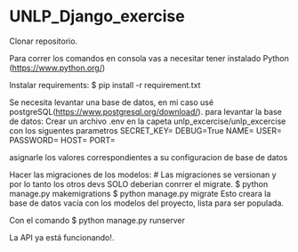 # UNLP_Django_exercise


Clonar repositorio.

Para correr los comandos en consola vas a necesitar tener instalado Python (https://www.python.org/)

Instalar requirements:
    $ pip install -r requirement.txt

Se necesita levantar una base de datos, en mi caso usé postgreSQL(https://www.postgresql.org/download/). para levantar la base de datos:
    Crear un archivo .env en la capeta unlp_excercise/unlp_excercise con los siguentes parametros
        SECRET_KEY=
        DEBUG=True
        NAME=
        USER=
        PASSWORD=
        HOST=
        PORT=

asignarle los valores correspondientes a su configuracion de base de datos

Hacer las migraciones de los modelos:
    # Las migraciones se versionan y por lo tanto los otros devs SOLO deberian conrrer el migrate.
    $ python manage.py makemigrations
    $ python manage.py migrate
Esto creara la base de datos vacía con los modelos del proyecto, lista para ser populada.

Con el comando 
    $ python manage.py runserver

La API ya está funcionando!.
